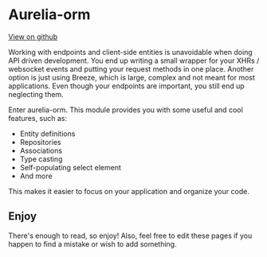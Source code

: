 # Aurelia-orm

[View on github](https://github.com/spoonx/aurelia-orm)

Working with endpoints and client-side entities is unavoidable when doing API driven development. You end up writing a small wrapper for your XHRs / websocket events and putting your request methods in one place.
Another option is just using Breeze, which is large, complex and not meant for most applications. Even though your endpoints are important, you still end up neglecting them.

Enter aurelia-orm. This module provides you with some useful and cool features, such as:

* Entity definitions
* Repositories
* Associations
* Type casting
* Self-populating select element
* And more

This makes it easier to focus on your application and organize your code.

## Enjoy

There's enough to read, so enjoy! Also, feel free to edit these pages if you happen to find a mistake or wish to add something.
